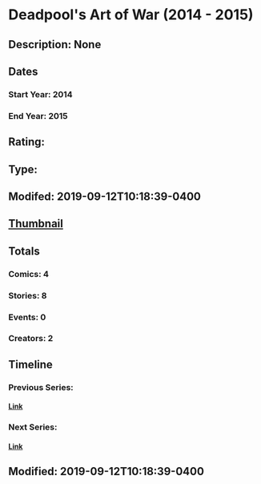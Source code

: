 # Deadpool's Art of War (2014 - 2015)
## Description: None
## Dates
### Start Year: 2014
### End Year: 2015
## Rating: 
## Type: 
## Modifed: 2019-09-12T10:18:39-0400
## [Thumbnail](http://i.annihil.us/u/prod/marvel/i/mg/2/90/542b028141c7a.jpg)
## Totals
### Comics: 4
### Stories: 8
### Events: 0
### Creators: 2
## Timeline
### Previous Series: 
#### [Link]()
### Next Series: 
#### [Link]()
## Modified: 2019-09-12T10:18:39-0400